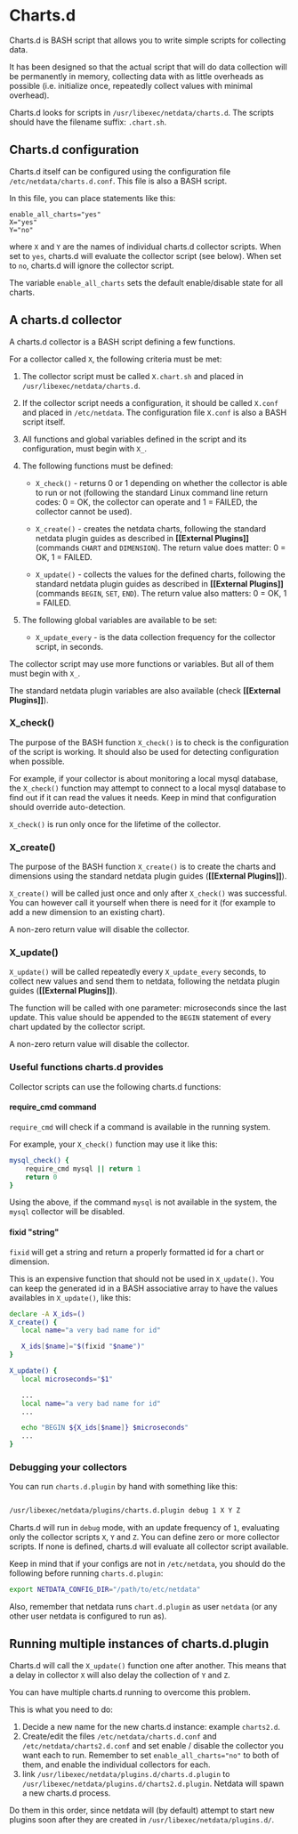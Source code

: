 # Charts.d

Charts.d is BASH script that allows you to write simple scripts for collecting data.

It has been designed so that the actual script that will do data collection will be permanently in memory, collecting data with as little overheads as possible (i.e. initialize once, repeatedly collect values with minimal overhead).

Charts.d looks for scripts in `/usr/libexec/netdata/charts.d`. The scripts should have the filename suffix: `.chart.sh`.

## Charts.d configuration

Charts.d itself can be configured using the configuration file `/etc/netdata/charts.d.conf`. This file is also a BASH script.

In this file, you can place statements like this:

```
enable_all_charts="yes"
X="yes"
Y="no"
```

where `X` and `Y` are the names of individual charts.d collector scripts. When set to `yes`, charts.d will evaluate the collector script (see below). When set to `no`, charts.d will ignore the collector script.

The variable `enable_all_charts` sets the default enable/disable state for all charts.

## A charts.d collector

A charts.d collector is a BASH script defining a few functions.

For a collector called `X`, the following criteria must be met:

1. The collector script must be called `X.chart.sh` and placed in `/usr/libexec/netdata/charts.d`.

2. If the collector script needs a configuration, it should be called `X.conf` and placed in `/etc/netdata`. The configuration file `X.conf` is also a BASH script itself.

3. All functions and global variables defined in the script and its configuration, must begin with `X_`.

4. The following functions must be defined:

   - `X_check()` - returns 0 or 1 depending on whether the collector is able to run or not (following the standard Linux command line return codes: 0 = OK, the collector can operate and 1 = FAILED, the collector cannot be used).

   - `X_create()` - creates the netdata charts, following the standard netdata plugin guides as described in **[[External Plugins]]** (commands `CHART` and `DIMENSION`). The return value does matter: 0 = OK, 1 = FAILED.

   - `X_update()` - collects the values for the defined charts, following the standard netdata plugin guides as described in **[[External Plugins]]** (commands `BEGIN`, `SET`, `END`). The return value also matters: 0 = OK, 1 = FAILED.

5. The following global variables are available to be set:
   - `X_update_every` - is the data collection frequency for the collector script, in seconds.

The collector script may use more functions or variables. But all of them must begin with `X_`.

The standard netdata plugin variables are also available (check **[[External Plugins]]**). 

### X_check()

The purpose of the BASH function `X_check()` is to check is the configuration of the script is working. It should also be used for detecting configuration when possible.

For example, if your collector is about monitoring a local mysql database, the `X_check()` function may attempt to connect to a local mysql database to find out if it can read the values it needs. Keep in mind that configuration should override auto-detection.

`X_check()` is run only once for the lifetime of the collector.

### X_create()

The purpose of the BASH function `X_create()` is to create the charts and dimensions using the standard netdata plugin guides (**[[External Plugins]]**).

`X_create()` will be called just once and only after `X_check()` was successful. You can however call it yourself when there is need for it (for example to add a new dimension to an existing chart).

A non-zero return value will disable the collector.

### X_update()

`X_update()` will be called repeatedly every `X_update_every` seconds, to collect new values and send them to netdata, following the netdata plugin guides (**[[External Plugins]]**).

The function will be called with one parameter: microseconds since the last update. This value should be appended to the `BEGIN` statement of every chart updated by the collector script.

A non-zero return value will disable the collector.

### Useful functions charts.d provides

Collector scripts can use the following charts.d functions:

#### require_cmd command

`require_cmd` will check if a command is available in the running system.

For example, your `X_check()` function may use it like this:

```sh
mysql_check() {
    require_cmd mysql || return 1
    return 0
}
```

Using the above, if the command `mysql` is not available in the system, the `mysql` collector will be disabled.

#### fixid "string"

`fixid` will get a string and return a properly formatted id for a chart or dimension.

This is an expensive function that should not be used in `X_update()`. You can keep the generated id in a BASH associative array to have the values availables in `X_update()`, like this:

```sh
declare -A X_ids=()
X_create() {
   local name="a very bad name for id"

   X_ids[$name]="$(fixid "$name")"
}

X_update() {
   local microseconds="$1"

   ...
   local name="a very bad name for id"
   ...

   echo "BEGIN ${X_ids[$name]} $microseconds"
   ...
}
```

### Debugging your collectors

You can run `charts.d.plugin` by hand with something like this:

```sh

/usr/libexec/netdata/plugins/charts.d.plugin debug 1 X Y Z
```

Charts.d will run in `debug` mode, with an update frequency of `1`, evaluating only the collector scripts `X`, `Y` and `Z`. You can define zero or more collector scripts. If none is defined, charts.d will evaluate all collector script available.

Keep in mind that if your configs are not in `/etc/netdata`, you should do the following before running `charts.d.plugin`:

```sh
export NETDATA_CONFIG_DIR="/path/to/etc/netdata"
```

Also, remember that netdata runs `chart.d.plugin` as user `netdata` (or any other user netdata is configured to run as).


## Running multiple instances of charts.d.plugin

Charts.d will call the `X_update()` function one after another. This means that a delay in collector `X` will also delay the collection of `Y` and `Z`.

You can have multiple charts.d running to overcome this problem.

This is what you need to do:

1. Decide a new name for the new charts.d instance: example `charts2.d`.
2. Create/edit the files `/etc/netdata/charts.d.conf` and `/etc/netdata/charts2.d.conf` and set enable / disable the collector you want each to run. Remember to set `enable_all_charts="no"` to both of them, and enable the individual collectors for each.
3. link `/usr/libexec/netdata/plugins.d/charts.d.plugin` to `/usr/libexec/netdata/plugins.d/charts2.d.plugin`. Netdata will spawn a new charts.d process.

Do them in this order, since netdata will (by default) attempt to start new plugins soon after they are created in `/usr/libexec/netdata/plugins.d/`.
